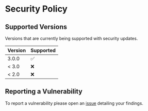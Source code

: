 # Security Policy

## Supported Versions
Versions that are currently being supported with security updates.

| Version | Supported          |
| ------- | ------------------ |
| 3.0.0   | :white_check_mark: |
| < 3.0   | :x:                |
| < 2.0   | :x:                |

## Reporting a Vulnerability

To report a vulnerability please open an [issue](https://github.com/XjSv/environment-marker/issues) detailing your findings.
